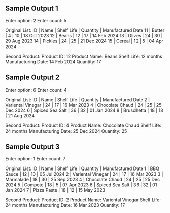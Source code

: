 ## Sample Output 1
Enter option: 2
Enter count: 5

Original List:
ID         | Name                      | Shelf Life      | Quantity   | Manufactured Date
        11 | Butter                    |               4 |         10 | 18 Oct 2023
        12 | Beans                     |              12 |         17 | 14 Feb 2024
        13 | Olives                    |              24 |         30 | 29 Aug 2023
        14 | Pickles                   |              24 |         25 | 21 Dec 2024
        15 | Cereal                    |              12 |          5 | 04 Apr 2024

Second Product:
Product ID: 12
Product Name: Beans
Shelf Life: 12 months
Manufacturing Date: 14 Feb 2024
Quantity: 17


## Sample Output 2
Enter option: 6
Enter count: 4

Original List:
ID         | Name                      | Shelf Life      | Quantity   | Manufactured Date
         2 | Variental Vinegar         |              24 |         17 | 16 Mar 2023
         4 | Chocolate Chaud           |              24 |         25 | 25 Dec 2024
         6 | Spiced Sea Salt           |              36 |         32 | 01 Jan 2024
         8 | Bruschetta                |              18 |         18 | 21 Aug 2024

Second Product:
Product ID: 4
Product Name: Chocolate Chaud
Shelf Life: 24 months
Manufacturing Date: 25 Dec 2024
Quantity: 25


## Sample Output 3
Enter option: 1
Enter count: 7

Original List:
ID         | Name                      | Shelf Life      | Quantity   | Manufactured Date
         1 | BBQ Sauce                 |              12 |         10 | 05 Jul 2024
         2 | Variental Vinegar         |              24 |         17 | 16 Mar 2023
         3 | Marmalade                 |              18 |         30 | 25 Sep 2023
         4 | Chocolate Chaud           |              24 |         25 | 25 Dec 2024
         5 | Compote                   |              18 |          5 | 07 Apr 2023
         6 | Spiced Sea Salt           |              36 |         32 | 01 Jan 2024
         7 | Pizza Paste               |              18 |         12 | 15 May 2023

Second Product:
Product ID: 2
Product Name: Variental Vinegar
Shelf Life: 24 months
Manufacturing Date: 16 Mar 2023
Quantity: 17
